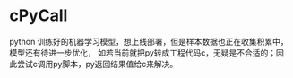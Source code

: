 # cPyCall
python 训练好的机器学习模型，想上线部署，但是样本数据也正在收集积累中，模型还有待进一步优化，
如若当前就把py转成工程代码c，无疑是不合适的；因此尝试c调用py脚本，py返回结果值给c来解决。
